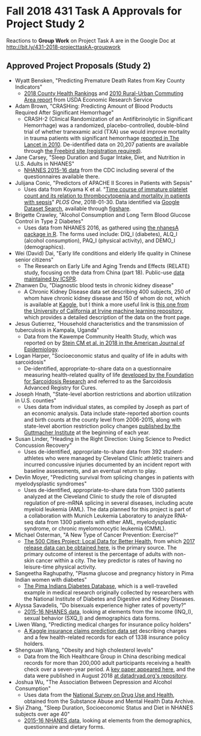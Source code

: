 # Fall 2018 431 Task A Approvals for Project Study 2

Reactions to **Group Work** on Project Task A are in the Google Doc at http://bit.ly/431-2018-projecttaskA-groupwork

## Approved Project Proposals (Study 2)

- Wyatt Bensken, "Predicting Premature Death Rates from Key County Indicators"
    - [2018 County Health Rankings](http://www.countyhealthrankings.org/explore-health-rankings/rankings-data-documentation) and [2010 Rural-Urban Commuting Area report](https://www.ers.usda.gov/data-products/rural-urban-commuting-area-codes/) from USDA Economic Research Service
- Adam Brown, "CRASHing: Predicting Amount of Blood Products Required After Significant Hemorrhage"
    - CRASH-2 (Clinical Randomization of an Antifibrinolytic in Significant Hemorrhage) was a randomized, placebo-controlled, double-blind trial of whether tranexamic acid (TXA) use would improve mortality in trauma patients with significant hemorrhage [reported in The Lancet in 2010](https://www.thelancet.com/crash-2-2010). De-identified data on 20,207 patients are available through [the Freebird site (registration required)](https://ctu-app.lshtm.ac.uk/freebird/index.php/data-sharing/downloads/crash2/).
- Jane Carsey, "Sleep Duration and Sugar Intake, Diet, and Nutrition in U.S. Adults in NHANES"
    - [NHANES 2015-16 data](https://wwwn.cdc.gov/nchs/nhanes/continuousnhanes/default.aspx?BeginYear=2015) from the CDC including several of the questionnaires available there.
- Julijana Conic, "Predictors of APACHE II Scores in Patients with Sepsis"
    - Uses data from Koyama K et al. "[Time course of immature platelet count and its relation to thrombocytopenia and mortality in patients with sepsis](https://journals.plos.org/plosone/article?id=10.1371/journal.pone.0192064)" *PLOS One*, 2018-01-30. Data identified via [Google Dataset Search](https://toolbox.google.com/datasetsearch), available through [figshare](https://figshare.com/articles/Time_course_of_immature_platelet_count_and_its_relation_to_thrombocytopenia_and_mortality_in_patients_with_sepsis/5837823).
- Brigette Crawley, "Alcohol Consumption and Long Term Blood Glucose Control in Type 2 Diabetes"
    - Uses data from NHANES 2016, as gathered using [the nhanesA package in R](https://cran.r-project.org/web/packages/nhanesA/vignettes/Introducing_nhanesA.html). The forms used include: DIQ_I (diabetes), ALQ_I (alcohol consumption), PAQ_I (physical activity), and DEMO_I (demographics).
- Wei (David) Dai, "Early life conditions and elderly life quality in Chinese senior citizens"
    - The Research on Early Life and Aging Trends and Effects (RELATE) study, focusing on the data from China (part 18). Public-use [data maintained by ICSPR](https://www.icpsr.umich.edu/icpsrweb/ICPSR/studies/34241/summary).
- Zhanwen Du, "Diagnostic blood tests in chronic kidney disease"
    - A Chronic Kidney Disease data set describing 400 subjects, 250 of whom have chronic kidney disease and 150 of whom do not, which is available at [Kaggle](https://www.kaggle.com/mansoordaku/ckdisease), but I think a more useful link is [this one from the University of California at Irvine machine learning repository](https://archive.ics.uci.edu/ml/datasets/Chronic_Kidney_Disease), which provides a detailed description of the data on the front page.
- Jesus Gutierrez, "Household characteristics and the transmission of tuberculosis in Kampala, Uganda"
    - Data from the Kawempe Community Health Study, which was reported on by [Stein CM et al. in 2018 in the American Journal of Epidemiology](https://www.ncbi.nlm.nih.gov/pmc/articles/PMC6031055/).
- Logan Harper, "Socioeconomic status and quality of life in adults with sarcoidosis"
    - De-identified, appropriate-to-share data on a questionnaire measuring health-related quality of life [developed by the Foundation for Sarcoidosis Research](https://www.researchgate.net/publication/10766720_The_Sarcoidosis_Health_Questionnaire_A_new_measure_of_health-related_quality_of_life) and referred to as the Sarcoidosis Advanced Registry for Cures.
- Joseph Hnath, "State-level abortion restrictions and abortion utilization in U.S. counties"
    - Uses data from individual states, as compiled by Joseph as part of an economic analysis. Data include state-reported abortion counts and birth counts at the county level from 2006-2015, along with state-level abortion restriction policy changes [published by the Guttmacher Institute](https://www.guttmacher.org/state-policy) at the beginning of each year.
- Susan Linder, "Heading in the Right Direction: Using Science to Predict Concussion Recovery"
    - Uses de-identified, appropriate-to-share data from 392 student-athletes who were managed by Cleveland Clinic athletic trainers and incurred concussive injuries documented by an incident report with baseline assessments, and an eventual return to play.
- Devlin Moyer, "Predicting survival from splicing changes in patients with myelodysplastic syndromes"
    - Uses de-identified, appropriate-to-share data from 1300 patients analyzed at the Cleveland Clinic to study the role of disrupted regulation of pre-mRNA splicing in  several diseases, including acute myeloid leukemia (AML). The data planned for this project is part of a collaboration with Munich Leukemia Laboratory to analyze RNA-seq data from 1300 patients with either AML, myelodysplastic syndrome, or chronic myelomonocytic leukemia (CMML).
- Michael Osterman, "A New Type of Cancer Prevention: Exercise?"
    - [The 500 Cities Project: Local Data for Better Health](https://www.cdc.gov/500cities/), from which [2017 release data can be obtained here](https://chronicdata.cdc.gov/500-Cities/500-Cities-Local-Data-for-Better-Health-2017-relea/6vp6-wxuq), is the primary source. The primary outcome of interest is the percentage of adults with non-skin cancer within a city. The key predictor is rates of having no leisure-time physical activity.
- Sangeetha Raghupathy, "Plasma glucose and pregnancy history in Pima Indian women with diabetes"
    - [The Pima Indians Diabetes Database](https://mail.uhhospitals.org/owa/redir.aspx?C=M_7aS6mrETKOET35Ek3fQyXQWXqYsFpMjXrTfQRT2DKHczQ89DXWCA..&URL=https%3a%2f%2fdata.world%2fdata-society%2fpima-indians-diabetes-database), which is a well-travelled example in medical research originally collected by researchers with the National Institute of Diabetes and Digestive and Kidney Diseases.
- Alyssa Savadelis, "Do bisexuals experience higher rates of poverty?"
    - [2015-16 NHANES data](https://wwwn.cdc.gov/nchs/nhanes/continuousnhanes/default.aspx?BeginYear=2015), looking at elements from the income (INQ_I), sexual behavior (SXQ_I) and demographics data forms.
- Liwen Wang, "Predicting medical charges for insurance policy holders"
    - [A Kaggle insurance claims prediction data set](https://www.kaggle.com/easonlai/sample-insurance-claim-prediction-dataset) describing charges and a few health-related records for each of 1338 insurance policy holders.
- Shengxuan Wang, "Obesity and high cholesterol levels"
    - Data from the Rich Healthcare Group in China describing medical records for more than 200,000 adult participants receiving a health check over a seven-year period. A [key paper appeared here](https://bmjopen.bmj.com/content/8/9/e021768), and the data were published in August 2018 [at datadryad.org's repository](https://datadryad.org/resource/doi:10.5061/dryad.ft8750v).
- Joshua Wu, "The Association Between Depression and Alcohol Consumption"
    - Uses data from the [National Survey on Drug Use and Health](https://www.datafiles.samhsa.gov/study-dataset/national-survey-drug-use-and-health-2016-nsduh-2016-ds0001-nid17185), obtained from the Substance Abuse and Mental Health Data Archive.
- Siyi Zhang, "Sleep Duration, Socioeconomic Status and Diet in NHANES subjects over age 40"
    - [2015-16 NHANES data](https://wwwn.cdc.gov/nchs/nhanes/continuousnhanes/default.aspx?BeginYear=2015), looking at elements from the demographics, questionnaire and dietary forms.
